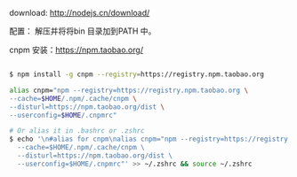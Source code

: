 download: <http://nodejs.cn/download/>

配置： 解压并将将bin 目录加到PATH 中。

cnpm 安装：<https://npm.taobao.org/>

```bash

$ npm install -g cnpm --registry=https://registry.npm.taobao.org

alias cnpm="npm --registry=https://registry.npm.taobao.org \
--cache=$HOME/.npm/.cache/cnpm \
--disturl=https://npm.taobao.org/dist \
--userconfig=$HOME/.cnpmrc"

# Or alias it in .bashrc or .zshrc
$ echo '\n#alias for cnpm\nalias cnpm="npm --registry=https://registry.npm.taobao.org \
  --cache=$HOME/.npm/.cache/cnpm \
  --disturl=https://npm.taobao.org/dist \
  --userconfig=$HOME/.cnpmrc"' >> ~/.zshrc && source ~/.zshrc
  
  
```

